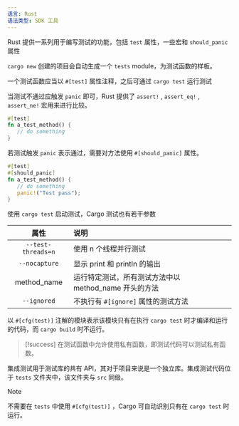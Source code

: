 ```yaml
---
语言: Rust
语法类型: SDK 工具
---
```

Rust 提供一系列用于编写测试的功能，包括 `test`  属性，一些宏和 `should_panic`  属性

`cargo new`  创建的项目会自动生成一个 `tests`  module，为测试函数的样板。

一个测试函数应当以 `#[test]`  属性注释，之后可通过 `cargo test`  运行测试

当测试不通过应触发 `panic`  即可，Rust 提供了 `assert!` , `assert_eq!` , `assert_ne!`  宏用来进行比较。

```rust
#[test]
fn a_test_method() {
   // do something
}
```

若测试触发 `panic`  表示通过，需要对方法使用 `#[should_panic]`  属性。

```rust
#[test]
#[should_panic]
fn a_test_method() {
   // do something
   panic!("Test pass");
}
```

使用 `cargo test`  启动测试，Cargo 测试也有若干参数

|属性|说明|
| :-----------: | :------------------------------------------------------|
| `--test-threads=n` |使用 n 个线程并行测试|
| `--nocapture` |显示 print 和 println 的输出|
|method_name|运行特定测试，所有测试方法中以 method_name 开头的方法|
| `--ignored` |不执行有 `#[ignore]`  属性的测试方法|

以 `#[cfg(test)]`  注解的模块表示该模块只有在执行 `cargo test`  时才编译和运行的代码，而 `cargo build`  时不运行。

> [!success]
> 在测试函数中允许使用私有函数，即测试代码可以测试私有函数。

集成测试用于测试库的共有 API，其对于项目来说是一个独立库。集成测试代码位于 `tests`  文件夹中，该文件夹与 `src`  同级。

> [!note]
> 不需要在 `tests`  中使用 `#[cfg(test)]` ，Cargo 可自动识别只有在 `cargo test`  时运行。
